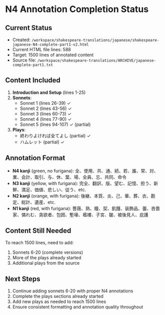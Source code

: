 # N4 Annotation Completion Status

## Current Status
- Created: `/workspace/shakespeare-translations/japanese/shakespeare-japanese-N4-complete-part1-v2.html`
- Current HTML file lines: 588
- Target: 1500 lines of annotated content
- Source file: `/workspace/shakespeare-translations/ARCHIVE/japanese-complete-part1.txt`

## Content Included
1. **Introduction and Setup** (lines 1-25)
2. **Sonnets**:
   - Sonnet 1 (lines 26-39) ✓
   - Sonnet 2 (lines 43-56) ✓
   - Sonnet 3 (lines 60-73) ✓
   - Sonnet 4 (lines 77-90) ✓
   - Sonnet 5 (lines 94-107) ✓ (partial)
3. **Plays**:
   - 終わりよければ全てよし (partial) ✓
   - ハムレット (partial) ✓

## Annotation Format
- **N4 kanji** (green, no furigana): 全、使用、共、通、続、若、誰、常、対、業、会計、取引、与、休、葉、場、全員、忘、共同、命令
- **N3 kanji** (yellow, with furigana): 完全、翻訳、版、望む、記憶、担う、新鮮、満足、価値、悲しい、従う、etc.
- **N2 kanji** (orange, with furigana): 後継、本質、炎、己、華、葬、衣、勘定、総計、遺産、etc.
- **N1 kanji** (red, with furigana): 薔薇、熟、瞳、契、飢饉、装飾品、蕾、吝嗇家、憐れむ、貪欲者、包囲、塹壕、襤褸、子宮、皺、被後見人、庇護

## Content Still Needed
To reach 1500 lines, need to add:
1. Sonnets 6-20 (complete versions)
2. More of the plays already started
3. Additional plays from the source

## Next Steps
1. Continue adding sonnets 6-20 with proper N4 annotations
2. Complete the plays sections already started
3. Add new plays as needed to reach 1500 lines
4. Ensure consistent formatting and annotation quality throughout